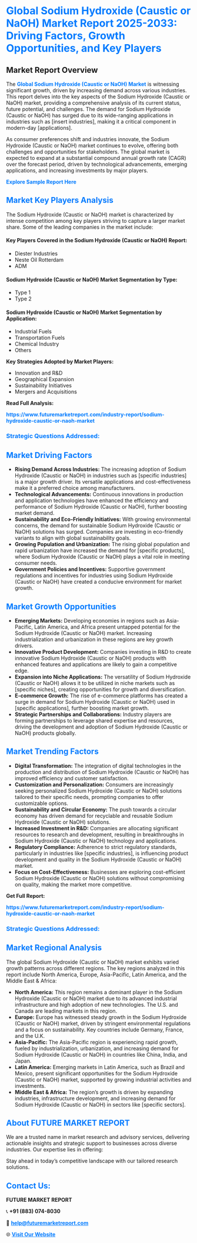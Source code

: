 <h1 style="color: #007BFF;">Global Sodium Hydroxide (Caustic or NaOH) Market Report 2025-2033: Driving Factors, Growth Opportunities, and Key Players</h1>

<section id="overview">
<h2>Market Report Overview</h2>
<p>The <a href="https://www.futuremarketreport.com/industry-report/sodium-hydroxide-caustic-or-naoh-market" style="color: #007BFF; text-decoration: none;"><strong>Global Sodium Hydroxide (Caustic or NaOH) Market</strong></a> is witnessing significant growth, driven by increasing demand across various industries. This report delves into the key aspects of the Sodium Hydroxide (Caustic or NaOH) market, providing a comprehensive analysis of its current status, future potential, and challenges. The demand for Sodium Hydroxide (Caustic or NaOH) has surged due to its wide-ranging applications in industries such as [insert industries], making it a critical component in modern-day [applications].</p>
<p>As consumer preferences shift and industries innovate, the Sodium Hydroxide (Caustic or NaOH) market continues to evolve, offering both challenges and opportunities for stakeholders. The global market is expected to expand at a substantial compound annual growth rate (CAGR) over the forecast period, driven by technological advancements, emerging applications, and increasing investments by major players.</p>
</section>

<section id="overview">
<p><a href="https://www.futuremarketreport.com/request-sample/reportId=35214" style="color: #007BFF; text-decoration: none;"><strong>Explore Sample Report Here</strong></a></p>
</section>

<section id="key-players">
<h2 style="color: #007BFF;">Market Key Players Analysis</h2>
<p>The Sodium Hydroxide (Caustic or NaOH) market is characterized by intense competition among key players striving to capture a larger market share. Some of the leading companies in the market include:</p>
<h4>Key Players Covered in the Sodium Hydroxide (Caustic or NaOH) Report:</h4>
<ul><li>Diester Industries</li><li>Neste Oil Rotterdam</li><li>ADM</li></ul>
<h4>Sodium Hydroxide (Caustic or NaOH) Market Segmentation by Type:</h4>
<ul><li>Type 1</li><li>Type 2</li></ul>

<h4>Sodium Hydroxide (Caustic or NaOH) Market Segmentation by Application:</h4>
<ul><li>Industrial Fuels</li><li>Transportation Fuels</li><li>Chemical Industry</li><li>Others</li></ul>
<p><strong>Key Strategies Adopted by Market Players:</strong></p>
<ul>
<li>Innovation and R&D</li>
<li>Geographical Expansion</li>
<li>Sustainability Initiatives</li>
<li>Mergers and Acquisitions</li>
</ul>
</section>

<section>
<p><strong>Read Full Analysis: </strong></p><a href="https://www.futuremarketreport.com/industry-report/sodium-hydroxide-caustic-or-naoh-market" style="color: #007BFF; text-decoration: none;"><strong>https://www.futuremarketreport.com/industry-report/sodium-hydroxide-caustic-or-naoh-market</strong></a>
<h3 style="color: #007BFF;">Strategic Questions Addressed:</h3>
</section>

<section id="driving-factors">
<h2 style="color: #007BFF;">Market Driving Factors</h2>
<ul>
<li><strong>Rising Demand Across Industries:</strong> The increasing adoption of Sodium Hydroxide (Caustic or NaOH) in industries such as [specific industries] is a major growth driver. Its versatile applications and cost-effectiveness make it a preferred choice among manufacturers.</li>
<li><strong>Technological Advancements:</strong> Continuous innovations in production and application technologies have enhanced the efficiency and performance of Sodium Hydroxide (Caustic or NaOH), further boosting market demand.</li>
<li><strong>Sustainability and Eco-Friendly Initiatives:</strong> With growing environmental concerns, the demand for sustainable Sodium Hydroxide (Caustic or NaOH) solutions has surged. Companies are investing in eco-friendly variants to align with global sustainability goals.</li>
<li><strong>Growing Population and Urbanization:</strong> The rising global population and rapid urbanization have increased the demand for [specific products], where Sodium Hydroxide (Caustic or NaOH) plays a vital role in meeting consumer needs.</li>
<li><strong>Government Policies and Incentives:</strong> Supportive government regulations and incentives for industries using Sodium Hydroxide (Caustic or NaOH) have created a conducive environment for market growth.</li>
</ul>
</section>

<section id="growth-opportunities">
<h2 style="color: #007BFF;">Market Growth Opportunities</h2>
<ul>
<li><strong>Emerging Markets:</strong> Developing economies in regions such as Asia-Pacific, Latin America, and Africa present untapped potential for the Sodium Hydroxide (Caustic or NaOH) market. Increasing industrialization and urbanization in these regions are key growth drivers.</li>
<li><strong>Innovative Product Development:</strong> Companies investing in R&D to create innovative Sodium Hydroxide (Caustic or NaOH) products with enhanced features and applications are likely to gain a competitive edge.</li>
<li><strong>Expansion into Niche Applications:</strong> The versatility of Sodium Hydroxide (Caustic or NaOH) allows it to be utilized in niche markets such as [specific niches], creating opportunities for growth and diversification.</li>
<li><strong>E-commerce Growth:</strong> The rise of e-commerce platforms has created a surge in demand for Sodium Hydroxide (Caustic or NaOH) used in [specific applications], further boosting market growth.</li>
<li><strong>Strategic Partnerships and Collaborations:</strong> Industry players are forming partnerships to leverage shared expertise and resources, driving the development and adoption of Sodium Hydroxide (Caustic or NaOH) products globally.</li>
</ul>
</section>

<section id="trending-factors">
<h2 style="color: #007BFF;">Market Trending Factors</h2>
<ul>
<li><strong>Digital Transformation:</strong> The integration of digital technologies in the production and distribution of Sodium Hydroxide (Caustic or NaOH) has improved efficiency and customer satisfaction.</li>
<li><strong>Customization and Personalization:</strong> Consumers are increasingly seeking personalized Sodium Hydroxide (Caustic or NaOH) solutions tailored to their specific needs, prompting companies to offer customizable options.</li>
<li><strong>Sustainability and Circular Economy:</strong> The push towards a circular economy has driven demand for recyclable and reusable Sodium Hydroxide (Caustic or NaOH) solutions.</li>
<li><strong>Increased Investment in R&D:</strong> Companies are allocating significant resources to research and development, resulting in breakthroughs in Sodium Hydroxide (Caustic or NaOH) technology and applications.</li>
<li><strong>Regulatory Compliance:</strong> Adherence to strict regulatory standards, particularly in industries like [specific industries], is influencing product development and quality in the Sodium Hydroxide (Caustic or NaOH) market.</li>
<li><strong>Focus on Cost-Effectiveness:</strong> Businesses are exploring cost-efficient Sodium Hydroxide (Caustic or NaOH) solutions without compromising on quality, making the market more competitive.</li>
</ul>
</section>

<section>
<p><strong>Get Full Report: </strong></p><a href="https://www.futuremarketreport.com/industry-report/sodium-hydroxide-caustic-or-naoh-market" style="color: #007BFF; text-decoration: none;"><strong>https://www.futuremarketreport.com/industry-report/sodium-hydroxide-caustic-or-naoh-market</strong></a>
<h3 style="color: #007BFF;">Strategic Questions Addressed:</h3>
</section>


<section id="regional-analysis">
<h2 style="color: #007BFF;">Market Regional Analysis</h2>
<p>The global Sodium Hydroxide (Caustic or NaOH) market exhibits varied growth patterns across different regions. The key regions analyzed in this report include North America, Europe, Asia-Pacific, Latin America, and the Middle East & Africa:</p>
<ul>
<li><strong>North America:</strong> This region remains a dominant player in the Sodium Hydroxide (Caustic or NaOH) market due to its advanced industrial infrastructure and high adoption of new technologies. The U.S. and Canada are leading markets in this region.</li>
<li><strong>Europe:</strong> Europe has witnessed steady growth in the Sodium Hydroxide (Caustic or NaOH) market, driven by stringent environmental regulations and a focus on sustainability. Key countries include Germany, France, and the U.K.</li>
<li><strong>Asia-Pacific:</strong> The Asia-Pacific region is experiencing rapid growth, fueled by industrialization, urbanization, and increasing demand for Sodium Hydroxide (Caustic or NaOH) in countries like China, India, and Japan.</li>
<li><strong>Latin America:</strong> Emerging markets in Latin America, such as Brazil and Mexico, present significant opportunities for the Sodium Hydroxide (Caustic or NaOH) market, supported by growing industrial activities and investments.</li>
<li><strong>Middle East & Africa:</strong> The region’s growth is driven by expanding industries, infrastructure development, and increasing demand for Sodium Hydroxide (Caustic or NaOH) in sectors like [specific sectors].</li>
</ul>
</section>

<footer>
<h2 style="color: #007BFF;">About FUTURE MARKET REPORT</h2>
<p>We are a trusted name in market research and advisory services, delivering actionable insights and strategic support to businesses across diverse industries. Our expertise lies in offering:</p>

<p>Stay ahead in today’s competitive landscape with our tailored research solutions.</p>

<h2 style="color: #007BFF;">Contact Us:</h2>
<p><strong>FUTURE MARKET REPORT</strong></p>
<p>📞 <strong>+91 (883) 074-8030</strong></p>
<p>📧 <strong><a href="mailto:help@futuremarketreport.com" style="color: #007BFF;">help@futuremarketreport.com</a></strong></p>
<p>🌐 <strong><a href="https://www.futuremarketreport.com/" style="color: #007BFF;">Visit Our Website</a></strong></p>
</footer>